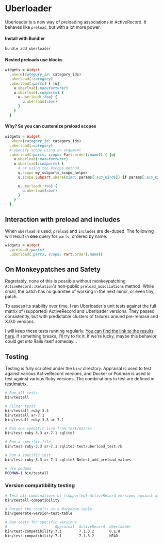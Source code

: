 # Uberloader

Uberloader is a new way of preloading associations in ActiveRecord. It behaves like `preload`, but with a lot more power.

#### Install with Bundler

```bash
bundle add uberloader
```

#### Nested preloads use blocks

```ruby
widgets = Widget
  .where(category_id: category_ids)
  .uberload(:category)
  .uberload(:parts) { |u|
    u.uberload(:manufacturer)
    u.uberload(:subparts) {
      u.uberload(:foo) {
        u.uberload(:bar)
      }
    }
  }
```

#### Why? So you can customize preload scopes

```ruby
widgets = Widget
  .where(category_id: category_ids)
  .uberload(:category)
  # specify scope using an argument
  .uberload(:parts, scope: Part.order(:name)) { |u|
    u.uberload(:manufacturer)
    u.uberload(:subparts) {
      # or using the #scope method
      u.scope my_subparts_scope_helper
      u.scope Subpart.where(kind: params[:sub_kinds]) if params[:sub_kinds]&.any?

      u.uberload(:foo) {
        u.uberload(:bar)
      }
    }
  }
```

## Interaction with preload and includes

When `uberload` is used, `preload` and `includes` are de-duped. The following will result in **one** query for `parts`, ordered by name:

```ruby
widgets = Widget
  .preload(:parts)
  .uberload(:parts, scope: Part.order(:name))
```

## On Monkeypatches and Safety

Regretably, none of this is possible without monkeypatching `ActiveRecord::Relation`'s non-public `preload_associations` method. While small, the patch has no guarntee of working in the next minor, or even tiny, patch.

To assess its stability over time, I ran Uberloader's unit tests against the full matrix of (supported) ActiveRecord and Uberloader versions. They passed consistently, but with predictable clusters of failures around pre-release and X.0.0 versions.

I will keep these tests running regularly. [You can find the link to the results here](https://github.com/jhollinger/uberloader/blob/docs/VERSION_COMPATIBILITY.md). If something breaks, I'll try to fix it. If we're lucky, maybe this behavior could get _into_ Rails itself someday...

## Testing

Testing is fully scripted under the `bin/` directory. Appraisal is used to test against various ActiveRecord versions, and Docker or Podman is used to test against various Ruby versions. The combinations to test are defined in [test/matrix](https://github.com/jhollinger/uberloader/blob/main/test/matrix).

```bash
# Run all tests
bin/testall

# Filter tests
bin/testall ruby-3.3
bin/testall ar-7.1
bin/testall ruby-3.3 ar-7.1

# Run one specific line from test/matrix
bin/test ruby-3.3 ar-7.1 sqlite3

# Run a specific file
bin/test ruby-3.3 ar-7.1 sqlite3 test/uberload_test.rb

# Run a specific test
bin/test ruby-3.3 ar-7.1 sqlite3 N=test_add_preload_values

# Use podman
PODMAN=1 bin/testall
```

### Version compatibility testing

```bash
# Test all combinations of (supported) ActiveRecord versions against all uberloader versions
bin/testall-compatibility

# Output the results as a Markdown table
bin/generate-version-test-table

# Run tests for specific versions
#                      Appraisal  ActiveRecord  Uberloader
bin/test-compatibility 7.1        7.1.3.2       0.1.0
bin/test-compatibility 7.1        7.1.3.2       HEAD
```
